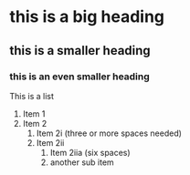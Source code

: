 # this is a big heading
## this is a smaller heading
### this is an even smaller heading

This is a list
1. Item 1
1. Item 2
   1. Item 2i (three or more spaces needed)
   1. Item 2ii
      1. Item 2iia (six spaces)
      1. another sub item
